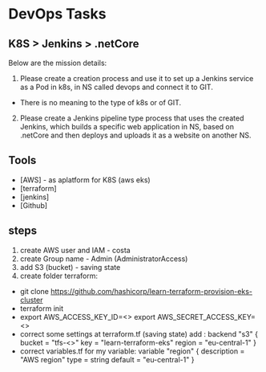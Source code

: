 # DevOps Tasks
## K8S > Jenkins > .netCore

Below are the mission details:
1. Please create a creation process and use it to set up a Jenkins service as a Pod in k8s, in NS called devops and connect it to GIT.
 - There is no meaning to the type of k8s or of GIT.
2. Please create a Jenkins pipeline type process that uses the created Jenkins,
which builds a specific web application in NS, based on .netCore
and then deploys and uploads it as a website on another NS.

## Tools

- [AWS] - as aplatform for K8S (aws eks)
- [terraform]
- [jenkins]
- [Github]

## steps
 
1. create AWS user and IAM - costa
2. create Group name - Admin (AdministratorAccess)
3. add S3 (bucket) - saving state
4. create folder terraform:
- git clone https://github.com/hashicorp/learn-terraform-provision-eks-cluster
- terraform init
-   export AWS_ACCESS_KEY_ID=<>
    export AWS_SECRET_ACCESS_KEY=<>
- correct some settings at terraform.tf (saving state) add :
      backend "s3" {
    bucket = "tfs-<>" 
    key = "learn-terraform-eks"
    region = "eu-central-1"
    }
- correct variables.tf for my variable:
    variable "region" {
  description = "AWS region"
  type        = string
  default     = "eu-central-1"
}

